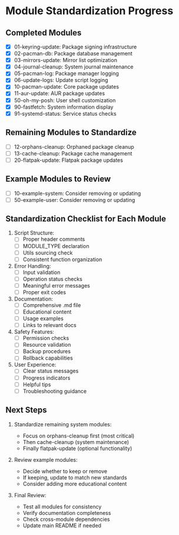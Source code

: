 # Module Standardization Progress

## Completed Modules
- [x] 01-keyring-update: Package signing infrastructure
- [x] 02-pacman-db: Package database management
- [x] 03-mirrors-update: Mirror list optimization
- [x] 04-journal-cleanup: System journal maintenance
- [x] 05-pacman-log: Package manager logging
- [x] 06-update-logs: Update script logging
- [x] 10-pacman-update: Core package updates
- [x] 11-aur-update: AUR package updates
- [x] 50-oh-my-posh: User shell customization
- [x] 90-fastfetch: System information display
- [x] 91-systemd-status: Service status checks

## Remaining Modules to Standardize
- [ ] 12-orphans-cleanup: Orphaned package cleanup
- [ ] 13-cache-cleanup: Package cache management
- [ ] 20-flatpak-update: Flatpak package updates

## Example Modules to Review
- [ ] 10-example-system: Consider removing or updating
- [ ] 50-example-user: Consider removing or updating

## Standardization Checklist for Each Module
1. Script Structure:
   - [ ] Proper header comments
   - [ ] MODULE_TYPE declaration
   - [ ] Utils sourcing check
   - [ ] Consistent function organization

2. Error Handling:
   - [ ] Input validation
   - [ ] Operation status checks
   - [ ] Meaningful error messages
   - [ ] Proper exit codes

3. Documentation:
   - [ ] Comprehensive .md file
   - [ ] Educational content
   - [ ] Usage examples
   - [ ] Links to relevant docs

4. Safety Features:
   - [ ] Permission checks
   - [ ] Resource validation
   - [ ] Backup procedures
   - [ ] Rollback capabilities

5. User Experience:
   - [ ] Clear status messages
   - [ ] Progress indicators
   - [ ] Helpful tips
   - [ ] Troubleshooting guidance

## Next Steps
1. Standardize remaining system modules:
   - Focus on orphans-cleanup first (most critical)
   - Then cache-cleanup (system maintenance)
   - Finally flatpak-update (optional functionality)

2. Review example modules:
   - Decide whether to keep or remove
   - If keeping, update to match new standards
   - Consider adding more educational content

3. Final Review:
   - Test all modules for consistency
   - Verify documentation completeness
   - Check cross-module dependencies
   - Update main README if needed
